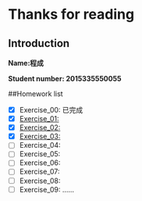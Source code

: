 # Thanks for reading 

## Introduction
**Name:程成**

**Student number: 2015335550055**

##Homework list
- [x] Exercise_00: 已完成
- [x] [Exercise_01: ](https://github.com/maihuadexiaonanhai/computationalphysics_N2015335550055/blob/master/Exercise_01/Homework_1.md)
- [x] [Exercise_02: ](https://github.com/maihuadexiaonanhai/computationalphysics_N2015335550055/blob/master/Exercise_02/Homework_02.md)
- [x] [Exercise_03: ](https://github.com/maihuadexiaonanhai/computationalphysics_N2015335550055/blob/master/Exercise_03/Homework_03.md)
- [ ] Exercise_04: 
- [ ] Exercise_05: 
- [ ] Exercise_06: 
- [ ] Exercise_07: 
- [ ] Exercise_08: 
- [ ] Exercise_09: 
 ......
